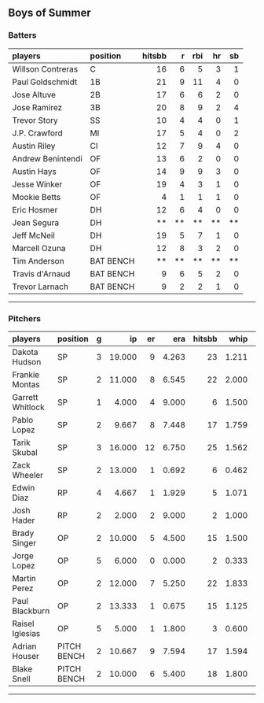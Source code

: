 ## Boys of Summer

### Batters

 
|players           |position  | hitsbb|  r| rbi| hr| sb| 
|:-----------------|:---------|------:|--:|---:|--:|--:| 
|Willson Contreras |C         |     16|  6|   5|  3|  1| 
|Paul Goldschmidt  |1B        |     21|  9|  11|  4|  0| 
|Jose Altuve       |2B        |     17|  6|   6|  2|  0| 
|Jose Ramirez      |3B        |     20|  8|   9|  2|  4| 
|Trevor Story      |SS        |     10|  4|   4|  0|  1| 
|J.P. Crawford     |MI        |     17|  5|   4|  0|  2| 
|Austin Riley      |CI        |     12|  7|   9|  4|  0| 
|Andrew Benintendi |OF        |     13|  6|   2|  0|  0| 
|Austin Hays       |OF        |     14|  9|   9|  3|  0| 
|Jesse Winker      |OF        |     19|  4|   3|  1|  0| 
|Mookie Betts      |OF        |      4|  1|   1|  1|  0| 
|Eric Hosmer       |DH        |     12|  6|   4|  0|  0| 
|Jean Segura       |DH        |     **| **|  **| **| **| 
|Jeff McNeil       |DH        |     19|  5|   7|  1|  0| 
|Marcell Ozuna     |DH        |     12|  8|   3|  2|  0| 
|Tim Anderson      |BAT BENCH |     **| **|  **| **| **| 
|Travis d'Arnaud   |BAT BENCH |      9|  6|   5|  2|  0| 
|Trevor Larnach    |BAT BENCH |      9|  2|   2|  1|  0| 


* * *

### Pitchers

 
|players          |position    |  g|     ip| er|   era| hitsbb|  whip| so|  w| sv| 
|:----------------|:-----------|--:|------:|--:|-----:|------:|-----:|--:|--:|--:| 
|Dakota Hudson    |SP          |  3| 19.000|  9| 4.263|     23| 1.211| 11|  1|  0| 
|Frankie Montas   |SP          |  2| 11.000|  8| 6.545|     22| 2.000|  6|  1|  0| 
|Garrett Whitlock |SP          |  1|  4.000|  4| 9.000|      6| 1.500|  5|  0|  0| 
|Pablo Lopez      |SP          |  2|  9.667|  8| 7.448|     17| 1.759| 10|  0|  0| 
|Tarik Skubal     |SP          |  3| 16.000| 12| 6.750|     25| 1.562| 18|  1|  0| 
|Zack Wheeler     |SP          |  2| 13.000|  1| 0.692|      6| 0.462| 11|  2|  0| 
|Edwin Diaz       |RP          |  4|  4.667|  1| 1.929|      5| 1.071| 12|  0|  3| 
|Josh Hader       |RP          |  2|  2.000|  2| 9.000|      2| 1.000|  5|  0|  1| 
|Brady Singer     |OP          |  2| 10.000|  5| 4.500|     15| 1.500| 10|  1|  0| 
|Jorge Lopez      |OP          |  5|  6.000|  0| 0.000|      2| 0.333|  9|  0|  3| 
|Martin Perez     |OP          |  2| 12.000|  7| 5.250|     22| 1.833|  9|  0|  0| 
|Paul Blackburn   |OP          |  2| 13.333|  1| 0.675|     15| 1.125|  7|  1|  0| 
|Raisel Iglesias  |OP          |  5|  5.000|  1| 1.800|      3| 0.600|  9|  1|  2| 
|Adrian Houser    |PITCH BENCH |  2| 10.667|  9| 7.594|     17| 1.594|  8|  0|  0| 
|Blake Snell      |PITCH BENCH |  2| 10.000|  6| 5.400|     18| 1.800| 11|  0|  0| 


* * *


